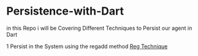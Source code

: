 # Persistence-with-Dart
in this Repo i will be Covering Different Techniques to Persist our agent in Dart

1 Persist in the System using the regadd method [Reg Technique](https://github.com/TheNewAttacker64/Persistence-with-Dart/tree/main/Reg%20Technique)
